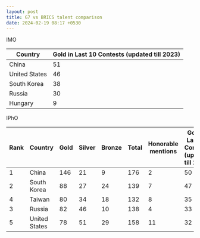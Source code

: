 ```yaml
---
layout: post
title: G7 vs BRICS talent comparison
date: 2024-02-19 08:17 +0530
---
```


IMO

| Country       | Gold in Last 10 Contests (updated till 2023) |
| ------------- | -------------------------------------------- |
| China         | 51                                           |
| United States | 46                                           |
| South Korea   | 38                                           |
| Russia        | 30                                           |
| Hungary       | 9                                            |

IPhO


| Rank | Country       | Gold | Silver | Bronze | Total | Honorable mentions | Gold in Last 10 Contests (updated till 2023) |
| ---- | ------------- | ---- | ------ | ------ | ----- | ------------------ | -------------------------------------------- |
| 1    | China         | 146  | 21     | 9      | 176   | 2                  | 50                                           |
| 2    | South Korea   | 88   | 27     | 24     | 139   | 7                  | 47                                           |
| 4    | Taiwan        | 80   | 34     | 18     | 132   | 8                  | 35                                           |
| 3    | Russia        | 82   | 46     | 10     | 138   | 4                  | 33                                           |
| 5    | United States | 78   | 51     | 29     | 158   | 11                 | 32                                           |
